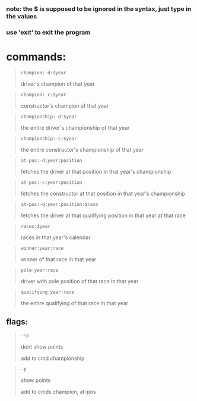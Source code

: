 ### note: the $ is supposed to be ignored in the syntax, just type in the values

### use 'exit' to exit the program

# commands:
> <code>champion:-d:$year</code>
>
> driver's champion of that year 

> <code>champion:-c:$year</code>
>
> constructor's champion of that year

> <code>championship:-d:$year</code>
>
> the entire driver's championship of that year

> <code>championship:-c:$year</code>
>
> the entire constructor's championship of that year

> <code>at-pos:-d:$year:$position</code>
>
> fetches the driver at that position in that year's championship

> <code>at-pos:-c:$year:$position</code>
>
> fetches the constructor at that position in that year's championship

> <code>at-pos:-q:$year:$position:$race</code>
>
> fetches the driver at that qualifying position in that year at that race

> <code>races:$year</code>
>
> races in that year's calendar 

> <code>winner:$year:$race</code>
>
> winner of that race in that year

> <code>pole:$year:$race</code>
>
> driver with pole position of that race in that year

> <code>qualifying:$year:$race</code> 
>
> the entire qualifying of that race in that year

## flags:

> <code>-!p</code>
>
> dont show points
>
> add to cmd championship

> <code>-p</code>
> 
> show points
>
> add to cmds champion, at-pos
